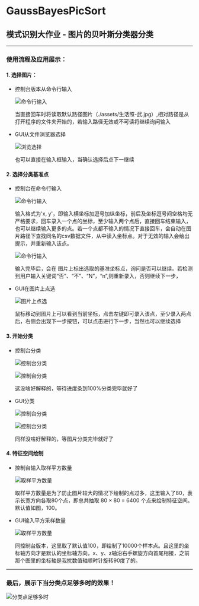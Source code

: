 # GaussBayesPicSort
## 模式识别大作业 - 图片的贝叶斯分类器分类

***
### 使用流程及应用展示：

#### 1. 选择图片：

- 控制台版本从命令行输入

    ![命令行输入](./screenshuts/choose_pic.png)

    当直接回车时将读取默认路径图片（./assets/生活照-武.jpg）,相对路径是从打开程序的文件夹开始的，若输入路径无效或不可读将继续询问输入

- GUI从文件浏览器选择

    ![浏览选择](./screenshuts/choose_pic-gui.png)

    也可以直接在输入框输入，当确认选择后点下一继续

#### 2. 选择分类基准点

- 控制台在命令行输入

    ![命令行输入](./screenshuts/choose_cates.png)

    输入格式为'x, y'，即输入横坐标加逗号加纵坐标，前后及坐标逗号间空格均无严格要求，回车录入一个点的坐标，至少输入两个点后，直接回车结束输入，也可以继续输入更多的点。若一个点都不输入的情况下直接回车，会自动在图片路径下查找同名的csv数据文件，从中读入坐标点。对于无效的输入会给出提示，并重新输入该点。

    ![命令行输入](./screenshuts/choose_cates_err.png)

    输入完毕后，会在 图片上标出选取的基准坐标点，询问是否可以继续。若检测到用户输入关键词“否”、“不”、“N”，“n”,则重新录入，否则继续下一步，

- GUI在图片上点选

    ![图片上点选](./screenshuts/choose_cates-gui.png)

    鼠标移动到图片上可以看到当前坐标，点击左键即可录入该点，至少录入两点后，右侧会出现下一步按钮，可以点击进行下一步，当然也可以继续选择

#### 3. 开始分类

- 控制台分类

    ![控制台分类](./screenshuts/cating_pic.png)
    
    ![控制台分类](./screenshuts/cated_pic.png)
    
    这没啥好解释的，等待进度条到100%分类完毕就好了

- GUI分类

    ![控制台分类](./screenshuts/cating_pic-gui.png)
    
    ![控制台分类](./screenshuts/cated_pic-gui.png)
    
    同样没啥好解释的，等图片分类完毕就好了

#### 4. 特征空间绘制

- 控制台输入取样平方数量

    ![取样平方数量](./screenshuts/draw_plot.png)

    取样平方数量是为了防止图片较大的情况下绘制的点过多，这里输入了80，表示长宽方向各取80个点，即总共抽取 80 × 80 = 6400 个点来绘制特征空间。默认值如图，100。

- GUI输入平方采样数量

    ![取样平方数量](./screenshuts/draw_plot-gui.png)

    同控制台版本，这里取了默认值100，即绘制了10000个样本点。且这里的坐标轴方向才是默认的坐标轴方向，x、y、z轴沿右手螺旋方向首尾相接，之前那个图里的坐标轴是我扰数值轴顺时针旋转90度了的。

***
### 最后，展示下当分类点足够多时的效果！

![分类点足够多时](./screenshuts/enough_categories.png)